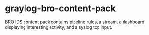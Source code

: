 # graylog-bro-content-pack
BRO IDS content pack contains pipeline rules, a stream, a dashboard displaying interesting activity, and a syslog tcp input.
